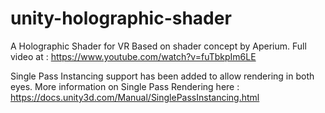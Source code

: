 # unity-holographic-shader
A Holographic Shader for VR
Based on shader concept by Aperium. Full video at : https://www.youtube.com/watch?v=fuTbkpIm6LE

Single Pass Instancing support has been added to allow rendering in both eyes. More information on Single Pass Rendering here : https://docs.unity3d.com/Manual/SinglePassInstancing.html
